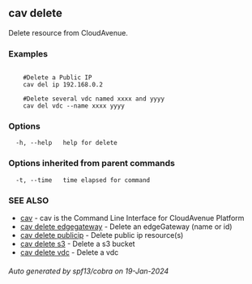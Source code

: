 ## cav delete

Delete resource from CloudAvenue.

### Examples

```

	#Delete a Public IP
	cav del ip 192.168.0.2

	#Delete several vdc named xxxx and yyyy
	cav del vdc --name xxxx yyyy
```

### Options

```
  -h, --help   help for delete
```

### Options inherited from parent commands

```
  -t, --time   time elapsed for command
```

### SEE ALSO

* [cav](cav.md)	 - cav is the Command Line Interface for CloudAvenue Platform
* [cav delete edgegateway](cav_delete_edgegateway.md)	 - Delete an edgeGateway (name or id)
* [cav delete publicip](cav_delete_publicip.md)	 - Delete public ip resource(s)
* [cav delete s3](cav_delete_s3.md)	 - Delete a s3 bucket
* [cav delete vdc](cav_delete_vdc.md)	 - Delete a vdc

###### Auto generated by spf13/cobra on 19-Jan-2024
